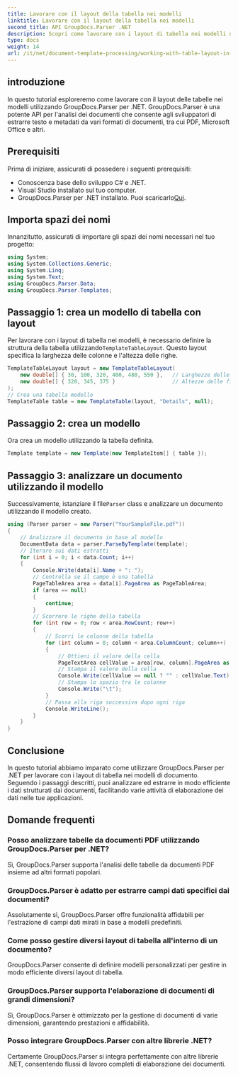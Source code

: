 ```yaml
---
title: Lavorare con il layout della tabella nei modelli
linktitle: Lavorare con il layout della tabella nei modelli
second_title: API GroupDocs.Parser .NET
description: Scopri come lavorare con i layout di tabella nei modelli utilizzando GroupDocs.Parser per .NET. Estrai dati strutturati in modo efficiente dai documenti.
type: docs
weight: 14
url: /it/net/document-template-processing/working-with-table-layout-in-templates/
---
```

## introduzione
In questo tutorial esploreremo come lavorare con il layout delle tabelle nei modelli utilizzando GroupDocs.Parser per .NET. GroupDocs.Parser è una potente API per l'analisi dei documenti che consente agli sviluppatori di estrarre testo e metadati da vari formati di documenti, tra cui PDF, Microsoft Office e altri.
## Prerequisiti
Prima di iniziare, assicurati di possedere i seguenti prerequisiti:
- Conoscenza base dello sviluppo C# e .NET.
- Visual Studio installato sul tuo computer.
-  GroupDocs.Parser per .NET installato. Puoi scaricarlo[Qui](https://releases.groupdocs.com/parser/net/).

## Importa spazi dei nomi
Innanzitutto, assicurati di importare gli spazi dei nomi necessari nel tuo progetto:
```csharp
using System;
using System.Collections.Generic;
using System.Linq;
using System.Text;
using GroupDocs.Parser.Data;
using GroupDocs.Parser.Templates;
```
## Passaggio 1: crea un modello di tabella con layout
Per lavorare con i layout di tabella nei modelli, è necessario definire la struttura della tabella utilizzando`TemplateTableLayout`. Questo layout specifica la larghezza delle colonne e l'altezza delle righe.
```csharp
TemplateTableLayout layout = new TemplateTableLayout(
    new double[] { 30, 100, 320, 400, 480, 550 },   // Larghezze delle colonne
    new double[] { 320, 345, 375 }                  // Altezze delle file
);
// Crea una tabella modello
TemplateTable table = new TemplateTable(layout, "Details", null);
```
## Passaggio 2: crea un modello
Ora crea un modello utilizzando la tabella definita.
```csharp
Template template = new Template(new TemplateItem[] { table });
```
## Passaggio 3: analizzare un documento utilizzando il modello
 Successivamente, istanziare il file`Parser` class e analizzare un documento utilizzando il modello creato.
```csharp
using (Parser parser = new Parser("YourSampleFile.pdf"))
{
    // Analizzare il documento in base al modello
    DocumentData data = parser.ParseByTemplate(template);
    // Iterare sui dati estratti
    for (int i = 0; i < data.Count; i++)
    {
        Console.Write(data[i].Name + ": ");
        // Controlla se il campo è una tabella
        PageTableArea area = data[i].PageArea as PageTableArea;
        if (area == null)
        {
            continue;
        }
        // Scorrere le righe della tabella
        for (int row = 0; row < area.RowCount; row++)
        {
            // Scorri le colonne della tabella
            for (int column = 0; column < area.ColumnCount; column++)
            {
                // Ottieni il valore della cella
                PageTextArea cellValue = area[row, column].PageArea as PageTextArea;
                // Stampa il valore della cella
                Console.Write(cellValue == null ? "" : cellValue.Text);
                // Stampa lo spazio tra le colonne
                Console.Write("\t");
            }
            // Passa alla riga successiva dopo ogni riga
            Console.WriteLine();
        }
    }
}
```

## Conclusione
In questo tutorial abbiamo imparato come utilizzare GroupDocs.Parser per .NET per lavorare con i layout di tabella nei modelli di documento. Seguendo i passaggi descritti, puoi analizzare ed estrarre in modo efficiente i dati strutturati dai documenti, facilitando varie attività di elaborazione dei dati nelle tue applicazioni.

## Domande frequenti
### Posso analizzare tabelle da documenti PDF utilizzando GroupDocs.Parser per .NET?
Sì, GroupDocs.Parser supporta l'analisi delle tabelle da documenti PDF insieme ad altri formati popolari.
### GroupDocs.Parser è adatto per estrarre campi dati specifici dai documenti?
Assolutamente sì, GroupDocs.Parser offre funzionalità affidabili per l'estrazione di campi dati mirati in base a modelli predefiniti.
### Come posso gestire diversi layout di tabella all'interno di un documento?
GroupDocs.Parser consente di definire modelli personalizzati per gestire in modo efficiente diversi layout di tabella.
### GroupDocs.Parser supporta l'elaborazione di documenti di grandi dimensioni?
Sì, GroupDocs.Parser è ottimizzato per la gestione di documenti di varie dimensioni, garantendo prestazioni e affidabilità.
### Posso integrare GroupDocs.Parser con altre librerie .NET?
Certamente GroupDocs.Parser si integra perfettamente con altre librerie .NET, consentendo flussi di lavoro completi di elaborazione dei documenti.